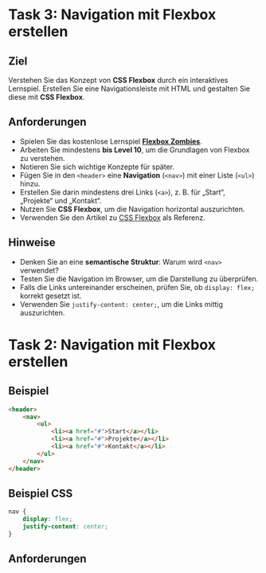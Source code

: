 # Task 3: Navigation mit Flexbox erstellen

## Ziel
Verstehen Sie das Konzept von **CSS Flexbox** durch ein interaktives Lernspiel.
Erstellen Sie eine Navigationsleiste mit HTML und gestalten Sie diese mit **CSS Flexbox**.

## Anforderungen
- Spielen Sie das kostenlose Lernspiel **[Flexbox Zombies](https://mastery.games/flexboxzombies/)**.
- Arbeiten Sie mindestens **bis Level 10**, um die Grundlagen von Flexbox zu verstehen.
- Notieren Sie sich wichtige Konzepte für später.
- Fügen Sie in den `<header>` eine **Navigation** (`<nav>`) mit einer Liste (`<ul>`) hinzu.
- Erstellen Sie darin mindestens drei Links (`<a>`), z. B. für „Start“, „Projekte“ und „Kontakt“.
- Nutzen Sie **CSS Flexbox**, um die Navigation horizontal auszurichten.
- Verwenden Sie den Artikel zu [CSS Flexbox](https://developer.mozilla.org/de/docs/Web/CSS/CSS_Flexible_Box_Layout) als Referenz.

## Hinweise
- Denken Sie an eine **semantische Struktur**: Warum wird `<nav>` verwendet?
- Testen Sie die Navigation im Browser, um die Darstellung zu überprüfen.
- Falls die Links untereinander erscheinen, prüfen Sie, ob `display: flex;` korrekt gesetzt ist.
- Verwenden Sie `justify-content: center;`, um die Links mittig auszurichten.

# Task 2: Navigation mit Flexbox erstellen

## Beispiel 

```html
<header>
    <nav>
        <ul>
            <li><a href="#">Start</a></li>
            <li><a href="#">Projekte</a></li>
            <li><a href="#">Kontakt</a></li>
        </ul>
    </nav>
</header>
```

## Beispiel CSS

```css
nav {
    display: flex;
    justify-content: center;
}
```

## Anforderungen

